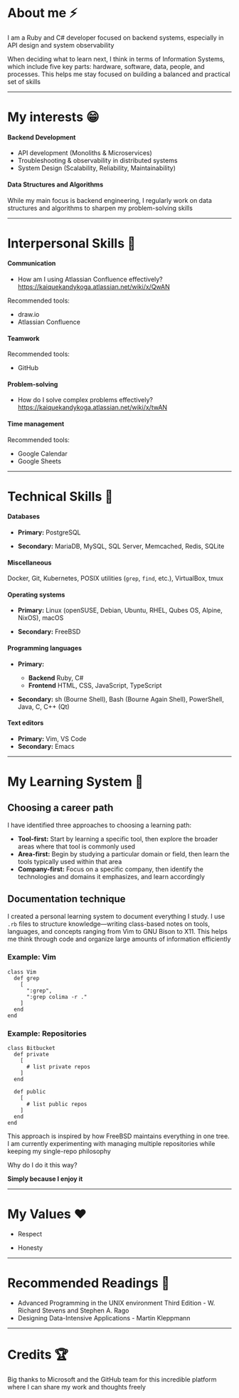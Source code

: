 
# About me ⚡

I am a Ruby and C# developer focused on backend systems, especially in API design and system observability

When deciding what to learn next, I think in terms of Information Systems, which include five key parts: hardware, software, data, people, and processes. This helps me stay focused on building a balanced and practical set of skills

---

# My interests 😁

#### Backend Development

* API development (Monoliths & Microservices)
* Troubleshooting & observability in distributed systems
* System Design (Scalability, Reliability, Maintainability)
 
#### Data Structures and Algorithms

While my main focus is backend engineering, I regularly work on data structures and algorithms to sharpen my problem-solving skills

---

# Interpersonal Skills 🌱

#### Communication

* How am I using Atlassian Confluence effectively? https://kaiquekandykoga.atlassian.net/wiki/x/QwAN

Recommended tools:

* draw.io
* Atlassian Confluence

#### Teamwork

Recommended tools:

* GitHub

#### Problem-solving

* How do I solve complex problems effectively? https://kaiquekandykoga.atlassian.net/wiki/x/twAN

#### Time management

Recommended tools:

* Google Calendar
* Google Sheets

---

# Technical Skills 🔧

#### Databases

- **Primary:** PostgreSQL

- **Secondary:** MariaDB, MySQL, SQL Server, Memcached, Redis, SQLite

#### Miscellaneous

Docker, Git, Kubernetes, POSIX utilities (`grep`, `find`, etc.), VirtualBox, tmux

#### Operating systems

- **Primary:** Linux (openSUSE, Debian, Ubuntu, RHEL, Qubes OS, Alpine, NixOS), macOS

- **Secondary:** FreeBSD

#### Programming languages

- **Primary:**
  - **Backend** Ruby, C#
  - **Frontend** HTML, CSS, JavaScript, TypeScript

- **Secondary:** sh (Bourne Shell), Bash (Bourne Again Shell), PowerShell, Java, C, C++ (Qt)

#### Text editors

- **Primary:** Vim, VS Code
- **Secondary:** Emacs

---

# My Learning System 🧠

## Choosing a career path

I have identified three approaches to choosing a learning path:
* **Tool-first:** Start by learning a specific tool, then explore the broader areas where that tool is commonly used
* **Area-first:** Begin by studying a particular domain or field, then learn the tools typically used within that area
* **Company-first:** Focus on a specific company, then identify the technologies and domains it emphasizes, and learn accordingly

## Documentation technique

I created a personal learning system to document everything I study. I use `.rb` files to structure knowledge—writing class-based notes on tools, languages, and concepts ranging from Vim to GNU Bison to X11. This helps me think through code and organize large amounts of information efficiently

### Example: Vim

```
class Vim
  def grep
    [
      ":grep",
      ":grep colima -r ."
    ]
  end
end
```

### Example: Repositories

```
class Bitbucket
  def private
    [
      # list private repos
    ]
  end

  def public
    [
      # list public repos
    ]
  end
end
```

This approach is inspired by how FreeBSD maintains everything in one tree. I am currently experimenting with managing multiple repositories while keeping my single-repo philosophy

Why do I do it this way?

**Simply because I enjoy it**

---

# My Values ❤️

- Respect

- Honesty

---

# Recommended Readings 📕

- Advanced Programming in the UNIX environment Third Edition - W. Richard Stevens and Stephen A. Rago
- Designing Data-Intensive Applications - Martin Kleppmann

---

# Credits 🏆

Big thanks to Microsoft and the GitHub team for this incredible platform where I can share my work and thoughts freely
